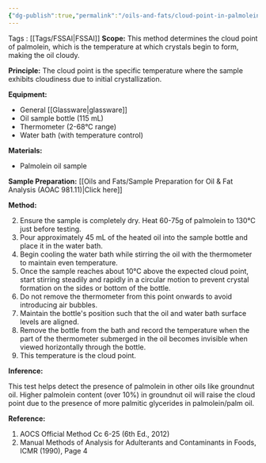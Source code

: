 ```yaml
---
{"dg-publish":true,"permalink":"/oils-and-fats/cloud-point-in-palmolein-fssai-02-015-2021/"}
---
```


Tags : [[Tags/FSSAI\|FSSAI]]
**Scope:** This method determines the cloud point of palmolein, which is the temperature at which crystals begin to form, making the oil cloudy.

**Principle:** The cloud point is the specific temperature where the sample exhibits cloudiness due to initial crystallization.

**Equipment:**

- General [[Glassware\|glassware]]
- Oil sample bottle (115 mL)
- Thermometer (2-68°C range)
- Water bath (with temperature control)

**Materials:**

- Palmolein oil sample

**Sample Preparation:** [[Oils and Fats/Sample Preparation for Oil & Fat Analysis (AOAC 981.11)\|Click here]]

**Method:**

2. Ensure the sample is completely dry. Heat 60-75g of palmolein to 130°C just before testing.
4. Pour approximately 45 mL of the heated oil into the sample bottle and place it in the water bath.
6. Begin cooling the water bath while stirring the oil with the thermometer to maintain even temperature.
8. Once the sample reaches about 10°C above the expected cloud point, start stirring steadily and rapidly in a circular motion to prevent crystal formation on the sides or bottom of the bottle.
10. Do not remove the thermometer from this point onwards to avoid introducing air bubbles.
12. Maintain the bottle's position such that the oil and water bath surface levels are aligned.
14. Remove the bottle from the bath and record the temperature when the part of the thermometer submerged in the oil becomes invisible when viewed horizontally through the bottle.
16. This temperature is the cloud point.

**Inference:**

This test helps detect the presence of palmolein in other oils like groundnut oil. Higher palmolein content (over 10%) in groundnut oil will raise the cloud point due to the presence of more palmitic glycerides in palmolein/palm oil.

**Reference:**

1. AOCS Official Method Cc 6-25 (6th Ed., 2012)
2. Manual Methods of Analysis for Adulterants and Contaminants in Foods, ICMR (1990), Page 4


